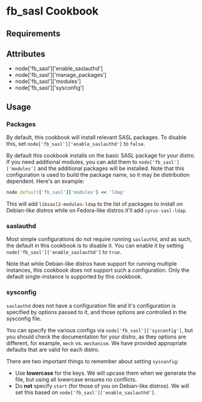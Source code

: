 fb_sasl Cookbook
================

Requirements
------------

Attributes
----------
* node['fb_sasl']['enable_saslauthd']
* node['fb_sasl']['manage_packages']
* node['fb_sasl']['modules']
* node['fb_sasl']['sysconfig']

Usage
-----

### Packages

By default, this cookbook will install relevant SASL packages. To disable this,
set `node['fb_sasl']['enable_saslauthd']` to `false`.

By default this cookbook installs on the basic SASL package for your distro. If
you need additional modules, you can add them to `node['fb_sasl']['modules']`
and the additional packages will be installed. Note that this configuration is
used to build the package name, so it may be distribution dependent. Here's an
example:

```ruby
node.default['fb_sasl']['modules'] << 'ldap'
```

This will add `libsasl2-modules-ldap` to the list of packages to install on
Debian-like distros while on Fedora-like distros it'll add `cyrus-sasl-ldap`.

### saslauthd

Most simple configurations do not require running `saslauthd`, and as such, the
default in this cookbook is to disable it. You can enable it by setting
`node['fb_sasl']['enable_saslauthd']` to `true`.

Note that while Debian-like distros have support for running multiple
instances, this cookbook does not support such a configuration. Only the
default single-instance is supported by this cookbook.

### sysconfig

`saslauthd` does not have a configuration file and it's configuration is
specified by options passed to it, and those options are controlled in the
sysconfig file.

You can specify the various configs via `node['fb_sasl']['sysconfig']`, but you
should check the documentation for your distro, as they options are different,
for example, `mech` vs. `mechanism`. We have provided appropriate defaults that
are valid for each distro.

There are two important things to remember about setting `sysconfig`:

* Use **lowercase** for the keys. We will upcase them when we generate the
  file, but using all lowercase ensures no conflicts.
* Do **not** specify `start` (for those of you on Debian-like distros). We
  will set this based on `node['fb_sasl']['enable_saslauthd']`.
